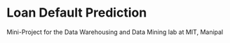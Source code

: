 # Loan Default Prediction
Mini-Project for the Data Warehousing and Data Mining lab at MIT, Manipal
